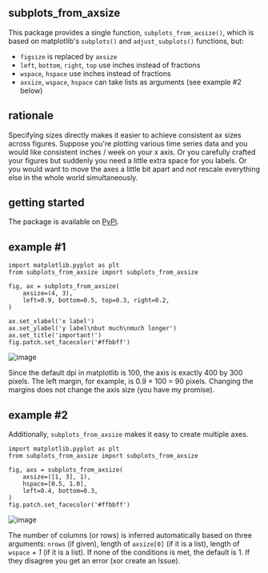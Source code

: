 ## subplots_from_axsize
This package provides a single function, `subplots_from_axsize()`, which is based on matplotlib's `subplots()` and `adjust_subplots()` functions, but:
* `figsize` is replaced by `axsize`
* `left`, `bottom`, `right`, `top` use inches instead of fractions
* `wspace`, `hspace` use inches instead of fractions
* `axsize`, `wspace`, `hspace` can take lists as arguments (see example #2 below)

## rationale
Specifying sizes directly makes it easier to achieve consistent ax sizes across figures. Suppose you're plotting various time series data and you would like consistent inches / week on your x axis. Or you carefully crafted your figures but suddenly you need a little extra space for you labels. Or you would want to move the axes a little bit apart and *not* rescale everything else in the whole world simultaneously. 

## getting started
The package is available on [PyPi](https://pypi.org/project/subplots-from-axsize/).

## example #1
```
import matplotlib.pyplot as plt
from subplots_from_axsize import subplots_from_axsize

fig, ax = subplots_from_axsize(
    axsize=(4, 3),
    left=0.9, bottom=0.5, top=0.3, right=0.2,
)

ax.set_xlabel('x label')
ax.set_ylabel('y label\nbut much\nmuch longer')
ax.set_title('important!')
fig.patch.set_facecolor('#ffbbff')
```
![image](https://github.com/grfrederic/subplots-from-axsize/assets/26434160/3fe370d5-0ff4-4387-b94e-3a266b97425d)

Since the default dpi in matplotlib is 100, the axis is exactly 400 by 300 pixels. The left margin, for example, is 0.9 × 100 = 90 pixels. Changing the margins does not change the axis size (you have my promise).

## example #2
Additionally, `subplots_from_axsize` makes it easy to create multiple axes.
```
import matplotlib.pyplot as plt
from subplots_from_axsize import subplots_from_axsize

fig, axs = subplots_from_axsize(
    axsize=([1, 3], 1),
    hspace=[0.5, 1.0],
    left=0.4, bottom=0.3,
)
fig.patch.set_facecolor('#ffbbff')
```
![image](https://github.com/grfrederic/subplots-from-axsize/assets/26434160/fdadf3af-60e2-4423-8632-fbabc117c319)

The number of columns (or rows) is inferred automatically based on three arguments: `nrows` (if given), length of `axsize[0]` (if it is a list), length of `wspace` *+ 1* (if it is a list). If none of the conditions is met, the default is 1. If they disagree you get an error (xor create an Issue).

